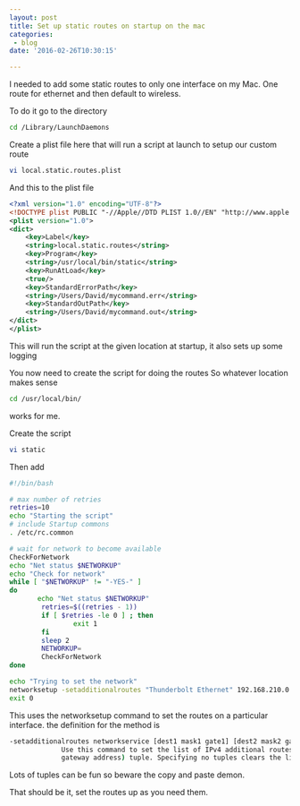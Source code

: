 ```yaml
---
layout: post
title: Set up static routes on startup on the mac
categories: 
 - blog
date: '2016-02-26T10:30:15'

---
```


I needed to add some static routes to only one interface on my Mac.  One route for ethernet and then default to wireless.

To do it go to the directory

``` bash
cd /Library/LaunchDaemons
```

Create a plist file here that will run a script at launch to setup our custom route
``` bash
vi local.static.routes.plist
```

And this to the plist file
``` xml
<?xml version="1.0" encoding="UTF-8"?>
<!DOCTYPE plist PUBLIC "-//Apple//DTD PLIST 1.0//EN" "http://www.apple.com/DTDs/PropertyList-1.0.dtd">
<plist version="1.0">
<dict>
    <key>Label</key>
    <string>local.static.routes</string>
    <key>Program</key>
    <string>/usr/local/bin/static</string>
    <key>RunAtLoad</key>
    <true/>
    <key>StandardErrorPath</key>
    <string>/Users/David/mycommand.err</string>
    <key>StandardOutPath</key>
    <string>/Users/David/mycommand.out</string>
</dict>
</plist>
```
This will run the script at the given location at startup, it also sets up some logging

You now need to create the script for doing the routes
So whatever location makes sense
``` bash
cd /usr/local/bin/
```
works for me.

Create the script
``` bash
vi static
```
Then add 
``` bash
#!/bin/bash

# max number of retries
retries=10
echo "Starting the script"
# include Startup commons
. /etc/rc.common

# wait for network to become available
CheckForNetwork
echo "Net status $NETWORKUP"
echo "Check for network"
while [ "$NETWORKUP" != "-YES-" ]
do
       echo "Net status $NETWORKUP"
        retries=$((retries - 1))
        if [ $retries -le 0 ] ; then
                exit 1
        fi
        sleep 2
        NETWORKUP=
        CheckForNetwork
done

echo "Trying to set the network"
networksetup -setadditionalroutes "Thunderbolt Ethernet" 192.168.210.0  255.255.255.0  192.168.208.1 192.168.215.0  255.255.255.0  192.168.208.1 192.168.216.0  255.255.255.0  192.168.208.1 192.168.217.0  255.255.255.0  192.168.208.1 192.100.200.0  255.255.255.0  192.168.208.1  192.168.230.0  255.255.255.0  192.168.208.1
exit 0
```

This uses the networksetup command to set the routes on a particular interface.
the definition for the method is
``` bash
-setadditionalroutes networkservice [dest1 mask1 gate1] [dest2 mask2 gate2] ... [destN maskN gateN]
             Use this command to set the list of IPv4 additional routes configured for the service. Each route is specified as a (destination address, subnet mask,
             gateway address) tuple. Specifying no tuples clears the list of routes.
```

Lots of tuples can be fun so beware the copy and paste demon.

That should be it, set the routes up as you need them.


